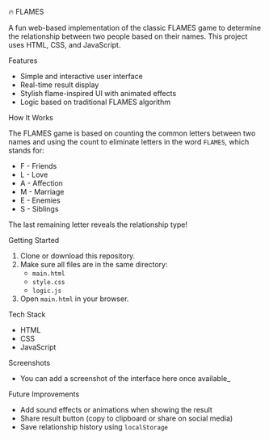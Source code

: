 🔥 FLAMES

A fun web-based implementation of the classic FLAMES game to determine the relationship between two people based on their names. This project uses HTML, CSS, and JavaScript.

Features

- Simple and interactive user interface
- Real-time result display
- Stylish flame-inspired UI with animated effects
- Logic based on traditional FLAMES algorithm

How It Works

The FLAMES game is based on counting the common letters between two names and using the count to eliminate letters in the word `FLAMES`, which stands for:

- F - Friends
- L - Love
- A - Affection
- M - Marriage
- E - Enemies
- S - Siblings

The last remaining letter reveals the relationship type!

Getting Started

1. Clone or download this repository.
2. Make sure all files are in the same directory:
   - `main.html`
   - `style.css`
   - `logic.js`
3. Open `main.html` in your browser.

Tech Stack

- HTML
- CSS
- JavaScript

Screenshots

- You can add a screenshot of the interface here once available_

Future Improvements

- Add sound effects or animations when showing the result
- Share result button (copy to clipboard or share on social media)
- Save relationship history using `localStorage`
